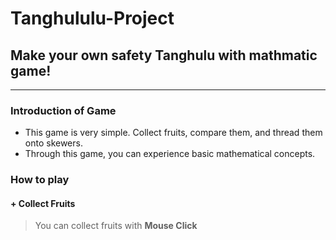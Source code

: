 Tanghululu-Project
==================

## Make your own safety Tanghulu with mathmatic game!



----------------------------------------------------------

### Introduction of Game
- This game is very simple. Collect fruits, compare them, and thread them onto skewers.
- Through this game, you can experience basic mathematical concepts.

### How to play
#### + Collect Fruits   
>    You can collect fruits with **Mouse Click**
